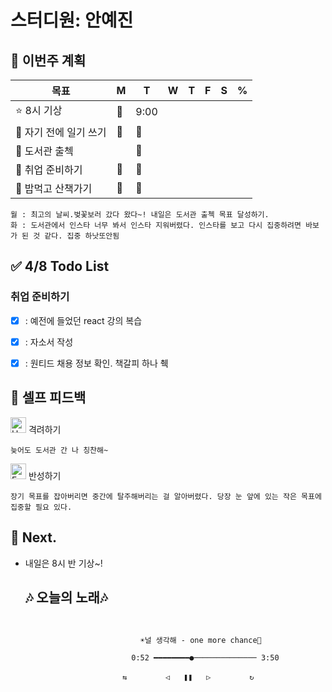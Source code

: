 # 스터디원: 안예진

## 🚀 이번주 계획
 
| 목표                            | M   | T   | W   | T   | F   | S   | %   |
| ------------------------------- | --- | --- | --- | --- | --- | --- | --- |
| ⭐ 8시 기상                  | 🔅 | 9:00 |  |   |   |   |   |
| 🍊 자기 전에 일기 쓰기  | 🔅 | 🔅 |  |   |   |   |   |
| 🍓 도서관 출첵  |  | 🔅 |  |   |   |   |   |
| 🍒 취업 준비하기  | 🔅 | 🔅 |  |   |   |   |   |
| 📌 밥먹고 산책가기  | 🔅 | 🔅 |  |   |   |   |   |

```text
월 : 최고의 날씨.벚꽃보러 갔다 왔다~! 내일은 도서관 출첵 목표 달성하기.
화 : 도서관에서 인스타 너무 봐서 인스타 지워버렸다. 인스타를 보고 다시 집중하려면 바보가 된 것 같다. 집중 하낫또안됨
``` 

## ✅ 4/8 Todo List 

### 취업 준비하기
- [x] : 예전에 들었던 react 강의 복습
- [x] : 자소서 작성
- [x] : 원티드 채용 정보 확인. 책갈피 하나 췍


## 🎉 셀프 피드백

<img src="https://raw.githubusercontent.com/Tarikul-Islam-Anik/Animated-Fluent-Emojis/master/Emojis/Smilies/Hugging%20Face.png" alt="Hugging Face" width="25" height="25"> 격려하기</img>

```text
늦어도 도서관 간 나 칭찬해~ 
```

<img src="https://raw.githubusercontent.com/Tarikul-Islam-Anik/Animated-Fluent-Emojis/master/Emojis/Smilies/Face%20with%20Monocle.png" alt="Face with Monocle" width="25" height="25"> 반성하기</img>
```text
장기 목표를 잡아버리면 중간에 탈주해버리는 걸 알아버렸다. 당장 눈 앞에 있는 작은 목표에 집중할 필요 있다.
```
## 🌱 Next.
- 내일은 8시 반 기상~!

  ## 🎶 오늘의 노래🎶
```


                             ☀널 생각해 - one more chance🌛

                           0:52 ━━━━━━━━●────────────── 3:50

                         ⇆ㅤㅤㅤㅤㅤ ◁ㅤㅤ❚❚ㅤㅤ▷ ㅤㅤㅤㅤㅤ↻


```
